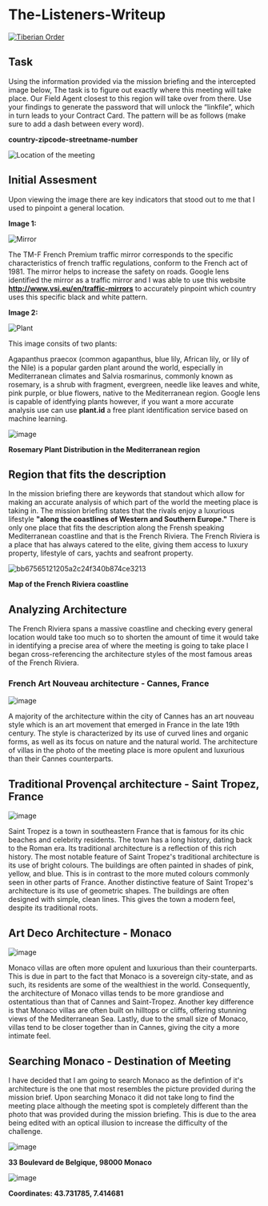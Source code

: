 # The-Listeners-Writeup

[![Tiberian Order](https://tiberianorder.com/wp-content/uploads/2022/08/cropped-tiberian-order-logo-1-e1661795665424.png)](https://tiberianorder.com/contracts/the-listeners/)

## Task

Using the information provided via the mission briefing and the intercepted image below, The task is to figure out exactly where this meeting will take place. Our Field Agent closest to this region will take over from there. Use your findings to generate the password that will unlock the “linkfile”, which in turn leads to your Contract Card. The pattern will be as follows (make sure to add a dash between every word).

  **country-zipcode-streetname-number**
  
  ![Location of the meeting](https://tiberianorder.com/wp-content/uploads/2022/08/the-listeners.jpg)
  
  ## Initial Assesment
  Upon viewing the image there are key indicators that stood out to me that I used to pinpoint a general location. 
  
  **Image 1:** 
  
  ![Mirror](https://github.com/VEEXH/The-Listeners-Writeup/blob/main/S1.jpg "TM-F French Premium traffic mirror")
  
  The TM-F French Premium traffic mirror corresponds to the specific characteristics of french traffic regulations, conform to the French act of 1981. The mirror helps to increase the safety on roads. Google lens identified the mirror as a traffic mirror and I was able to use this website **http://www.vsi.eu/en/traffic-mirrors** to accurately pinpoint which country uses this specific black and white pattern. 
  
  **Image 2:**
  
  ![Plant](https://github.com/VEEXH/The-Listeners-Writeup/blob/main/S2.jpg "Rosemary plant")
  
  This image consits of two plants:
  
  Agapanthus praecox (common agapanthus, blue lily, African lily, or lily of the Nile) is a popular garden plant around the world, especially in Mediterranean climates and Salvia rosmarinus, commonly known as rosemary, is a shrub with fragment, evergreen, needle like leaves and white, pink purple, or blue flowers, native to the Mediterranean region. Google lens is capable of identfying plants however, if you want a more accurate analysis use can use **plant.id** a free plant identification service based on machine learning. 
  
  ![image](https://user-images.githubusercontent.com/103153079/187551803-67e836a1-f9dc-431f-a13e-0dfc9692e8b1.png)

**Rosemary Plant Distribution in the Mediterranean region**

## Region that fits the description

In the mission briefing there are keywords that standout which allow for making an accurate analysis of which part of the world the meeting place is taking in. The mission briefing states that the rivals enjoy a luxurious lifestyle **"along the coastlines of Western and Southern Europe."** There is only one place that fits the description along the Frensh speaking  Mediterranean coastline and that is the French Riviera. The French Riviera is a place that has always catered to the elite, giving them access to luxury property, lifestyle of cars, yachts and seafront property. 

![bb67565121205a2c24f340b874ce3213](https://user-images.githubusercontent.com/103153079/187552575-e8096e33-7156-4022-8990-e2f4012938ff.jpg)

**Map of the French Riviera coastline**

## Analyzing Architecture 

The French Riviera spans a massive coastline and checking every general location would take too much so to shorten the amount of time it would take in identifying a precise area of where the meeting is going to take place I began cross-referencing the architecture styles of the most famous areas of the French Riviera. 

### French Art Nouveau architecture - Cannes, France
![image](https://user-images.githubusercontent.com/103153079/187554353-17ddd788-7c19-4d51-8b3c-1a896e4329ee.png)

A majority of the architecture within the city of Cannes has an art nouveau style which is an art movement that emerged in France in the late 19th century. The style is characterized by its use of curved lines and organic forms, as well as its focus on nature and the natural world. The architecture of villas in the photo of the meeting place is more opulent and luxurious than their Cannes counterparts. 

## Traditional Provençal architecture - Saint Tropez, France
![image](https://user-images.githubusercontent.com/103153079/187556414-3ecf691e-99f3-4f74-8381-382045ef75f8.png)

Saint Tropez is a town in southeastern France that is famous for its chic beaches and celebrity residents. The town has a long history, dating back to the Roman era. Its traditional architecture is a reflection of this rich history. The most notable feature of Saint Tropez's traditional architecture is its use of bright colours. The buildings are often painted in shades of pink, yellow, and blue. This is in contrast to the more muted colours commonly seen in other parts of France.
Another distinctive feature of Saint Tropez's architecture is its use of geometric shapes. The buildings are often designed with simple, clean lines. This gives the town a modern feel, despite its traditional roots.

## Art Deco Architecture - Monaco
![image](https://user-images.githubusercontent.com/103153079/187557370-33a6ca53-ab51-4995-a792-2ee060b14132.png)



Monaco villas are often more opulent and luxurious than their counterparts. This is due in part to the fact that Monaco is a sovereign city-state, and as such, its residents are some of the wealthiest in the world. Consequently, the architecture of Monaco villas tends to be more grandiose and ostentatious than that of Cannes and Saint-Tropez. Another key difference is that Monaco villas are often built on hilltops or cliffs, offering stunning views of the Mediterranean Sea. Lastly, due to the small size of Monaco, villas tend to be closer together than in Cannes, giving the city a more intimate feel.

## Searching Monaco - Destination of Meeting

I have decided that I am going to search Monaco as the defintion of it's architecture is the one that most resembles the picture provided during the mission brief. Upon searching Monaco it did not take long to find the meeting place although the meeting spot is completely different than the photo that was provided during the mission briefing. This is due to the area being edited with an optical illusion to increase the difficulty of the challenge. 

![image](https://user-images.githubusercontent.com/103153079/187558664-7331ec73-50a3-41e9-8128-5646bb4fb49b.png)

**33 Boulevard de Belgique, 98000 Monaco**

![image](https://github.com/VEEXH/The-Listeners-Writeup/blob/main/S3.jpg "Aerial view of location")

**Coordinates: 43.731785, 7.414681**




